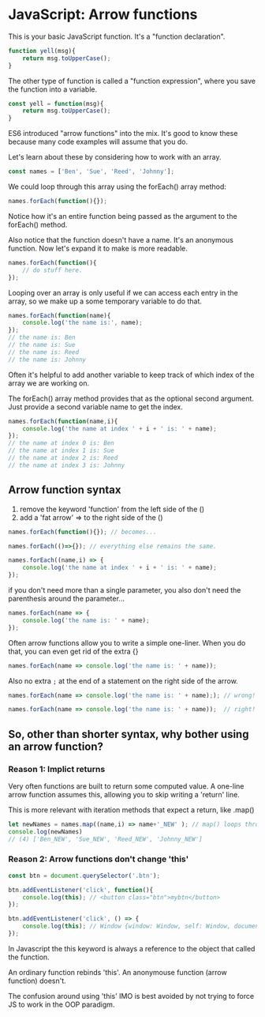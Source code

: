# JavaScript: Arrow functions

This is your basic JavaScript function.  It's a "function declaration".

```javascript
function yell(msg){
    return msg.toUpperCase();
}
```

The other type of function is called a "function expression", where you save the function into a variable.

```javascript
const yell = function(msg){
    return msg.toUpperCase();
}
```

ES6 introduced "arrow functions" into the mix.  It's good to know these because many code examples will assume that you do.

Let's learn about these by considering how to work with an array.

```javascript
const names = ['Ben', 'Sue', 'Reed', 'Johnny'];
```

We could loop through this array using the forEach() array method:

```javascript
names.forEach(function(){});
```

Notice how it's an entire function being passed as the argument to the forEach() method.

Also notice that the function doesn't have a name.  It's an anonymous function.  Now let's expand it to make is more readable.

```javascript
names.forEach(function(){
    // do stuff here.
});
```

Looping over an array is only useful if we can access each entry in the array, so we make up a some temporary variable to do that.

```javascript
names.forEach(function(name){
    console.log('the name is:', name);
});
// the name is: Ben
// the name is: Sue
// the name is: Reed
// the name is: Johnny
```
Often it's helpful to add another variable to keep track of which index of the array we are working on.

The forEach() array method provides that as the optional second argument.  Just provide a second variable name to get the index.

```javascript
names.forEach(function(name,i){
    console.log('the name at index ' + i + ' is: ' + name);
});
// the name at index 0 is: Ben
// the name at index 1 is: Sue
// the name at index 2 is: Reed
// the name at index 3 is: Johnny
```

## Arrow function syntax

1. remove the keyword 'function' from the left side of the ()
2. add a 'fat arrow' => to the right side of the ()

```javascript
names.forEach(function(){}); // becomes...
```

```javascript
names.forEach(()=>{}); // everything else remains the same.
```

```javascript
names.forEach((name,i) => {
    console.log('the name at index ' + i + ' is: ' + name);
});
```

if you don't need more than a single parameter, you also don't need the parenthesis around the parameter...

```javascript
names.forEach(name => {
    console.log('the name is: ' + name);
});
```

Often arrow functions allow you to write a simple one-liner.  When you do that, you can even get rid of the extra {}

```javascript
names.forEach(name => console.log('the name is: ' + name));
```

Also no extra `;` at the end of a statement on the right side of the arrow.

```javascript
names.forEach(name => console.log('the name is: ' + name);); // wrong!
```
```javascript
names.forEach(name => console.log('the name is: ' + name));  // right!
```

## So, other than shorter syntax, why bother using an arrow function?

### Reason 1: Implict returns

Very often functions are built to return some computed value.  A one-line arrow function assumes this, allowing you to skip writing a 'return' line.

This is more relevant with iteration methods that expect a return, like .map()

```javascript
let newNames = names.map((name,i) => name+'_NEW' ); // map() loops through an array and RETURNS a new array.
console.log(newNames)
// (4) ['Ben_NEW', 'Sue_NEW', 'Reed_NEW', 'Johnny_NEW']
```

### Reason 2: Arrow functions don't change 'this'

```javascript
const btn = document.querySelector('.btn');

btn.addEventListener('click', function(){
    console.log(this); // <button class="btn">mybtn</button>
});

btn.addEventListener('click', () => {
    console.log(this); // Window {window: Window, self: Window, document: document, name: '', location: Location, …}
});
```

In Javascript the this keyword is always a reference to the object that called the function.

An ordinary function rebinds 'this'.  An anonymouse function (arrow function) doesn't.

The confusion around using 'this' IMO is best avoided by not trying to force JS to work in the OOP paradigm.
